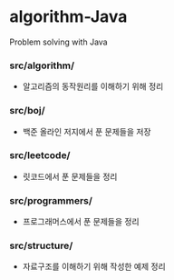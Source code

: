 # algorithm-Java
Problem solving with Java

### src/algorithm/
  - 알고리즘의 동작원리를 이해하기 위해 정리
### src/boj/
  - 백준 올라인 저지에서 푼 문제들을 저장
### src/leetcode/
  - 릿코드에서 푼 문제들을 정리
### src/programmers/
  - 프로그래머스에서 푼 문제들을 정리
### src/structure/
  - 자료구조를 이해하기 위해 작성한 예제 정리
